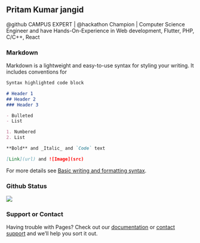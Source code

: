 ## Pritam Kumar jangid

@github CAMPUS EXPERT | @hackathon Champion | Computer Science Engineer and have Hands-On-Experience in Web development, Flutter, PHP, C/C++, React

### Markdown

Markdown is a lightweight and easy-to-use syntax for styling your writing. It includes conventions for

```markdown
Syntax highlighted code block

# Header 1
## Header 2
### Header 3

- Bulleted
- List

1. Numbered
2. List

**Bold** and _Italic_ and `Code` text

[Link](url) and ![Image](src)
```

For more details see [Basic writing and formatting syntax](https://docs.github.com/en/github/writing-on-github/getting-started-with-writing-and-formatting-on-github/basic-writing-and-formatting-syntax).

### Github Status
![](https://github-readme-stats.vercel.app/api?username=pkjangid&&show_icons=true&title_color=ffffff&icon_color=bb2acf&text_color=daf7dc&bg_color=1515)

### Support or Contact

Having trouble with Pages? Check out our [documentation](https://docs.github.com/categories/github-pages-basics/) or [contact support](https://support.github.com/contact) and we’ll help you sort it out.

